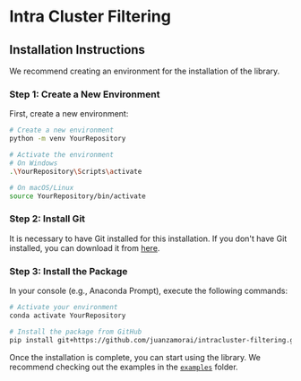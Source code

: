 # Intra Cluster Filtering

## Installation Instructions

We recommend creating an environment for the installation of the library.

### Step 1: Create a New Environment

First, create a new environment:

```sh
# Create a new environment
python -m venv YourRepository

# Activate the environment
# On Windows
.\YourRepository\Scripts\activate

# On macOS/Linux
source YourRepository/bin/activate
```
### Step 2: Install Git

It is necessary to have Git installed for this installation. If you don't have Git installed, you can download it from [here](https://git-scm.com/downloads).

### Step 3: Install the Package

In your console (e.g., Anaconda Prompt), execute the following commands:
```sh
# Activate your environment
conda activate YourRepository

# Install the package from GitHub
pip install git+https://github.com/juanzamorai/intracluster-filtering.git
```

Once the installation is complete, you can start using the library. We recommend checking out the examples in the [`examples`](https://github.com/juanzamorai/intracluster-filtering/tree/main/examples) folder.


